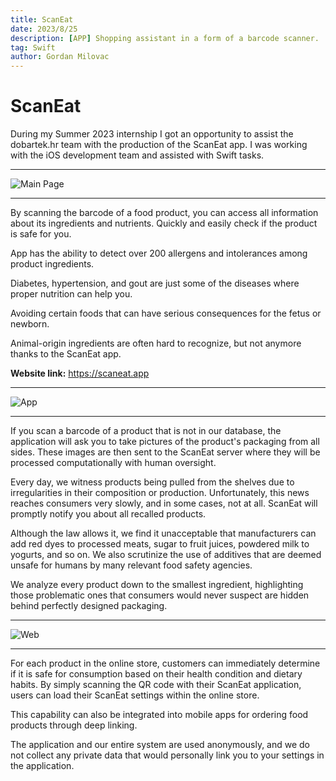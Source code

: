 ```yaml
---
title: ScanEat
date: 2023/8/25
description: [APP] Shopping assistant in a form of a barcode scanner.
tag: Swift
author: Gordan Milovac
---
```


# ScanEat

During my Summer 2023 internship I got an opportunity to assist the dobartek.hr team with the production of the ScanEat app. I was working with the iOS development team and assisted with Swift tasks.

---

![Main Page](/images/scaneat.png)

---

By scanning the barcode of a food product, you can access all information about its ingredients and nutrients. Quickly and easily check if the product is safe for you.

App has the ability to detect over 200 allergens and intolerances among product ingredients.

Diabetes, hypertension, and gout are just some of the diseases where proper nutrition can help you.

Avoiding certain foods that can have serious consequences for the fetus or newborn.

Animal-origin ingredients are often hard to recognize, but not anymore thanks to the ScanEat app.

**Website link:** https://scaneat.app

---

![App](/images/appscan.png)

---

If you scan a barcode of a product that is not in our database,
the application will ask you to take pictures of the product's packaging
from all sides. These images are then sent to the ScanEat server where they
will be processed computationally with human oversight.

Every day, we witness products being pulled from the shelves due to irregularities in their composition or production.
Unfortunately, this news reaches consumers very slowly, and in some cases, not at all. ScanEat will promptly notify you about all recalled products.

Although the law allows it, we find it unacceptable that manufacturers
can add red dyes to processed meats, sugar to fruit juices, powdered
milk to yogurts, and so on. We also scrutinize the use of additives that
are deemed unsafe for humans by many relevant food safety agencies.

We analyze every product down to the smallest ingredient, highlighting
those problematic ones that consumers would never suspect are hidden
behind perfectly designed packaging.

---

![Web](/images/webscan.png)

---

For each product in the online store, customers can immediately determine
if it is safe for consumption based on their health condition and dietary habits.
By simply scanning the QR code with their ScanEat application, users can load
their ScanEat settings within the online store.

This capability can also be integrated into mobile apps for ordering food
products through deep linking.

The application and our entire system are used anonymously, and we do not
collect any private data that would personally link you to your settings in the application.
